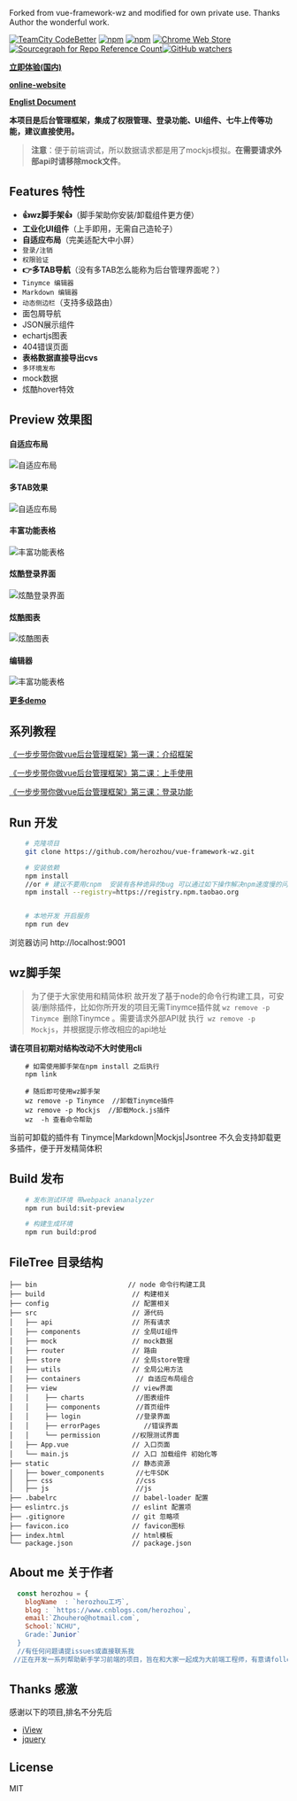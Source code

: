 Forked from vue-framework-wz and modified for own private use.
Thanks Author the wonderful work.


[![TeamCity CodeBetter](https://img.shields.io/teamcity/codebetter/bt428.svg)]() [![npm](https://img.shields.io/npm/dw/localeval.svg)]() [![npm](https://img.shields.io/npm/v/npm.svg)]() [![Chrome Web Store](https://img.shields.io/chrome-web-store/stars/nimelepbpejjlbmoobocpfnjhihnpked.svg)]()[![Sourcegraph for Repo Reference Count](https://img.shields.io/sourcegraph/rrc//github.com/gorilla/mux.svg)]()[![GitHub watchers](https://img.shields.io/github/watchers/badges/shields.svg?style=social&label=Watch)]()

**[立即体验(国内)](http://herozhou.coding.me/vue-framework-wz/#/dashboard)**

**[online-website](https://herozhou.github.io/vue-framework-wz/)**

**[Englist Document](https://github.com/herozhou/vue-framework-wz/wiki/English-Document)**

**本项目是后台管理框架，集成了权限管理、登录功能、UI组件、七牛上传等功能，建议直接使用。**
> **注意**：便于前端调试，所以数据请求都是用了mockjs模拟。**在需要请求外部api时请移除mock文件**。

## Features 特性
- **👍wz脚手架👍**（脚手架助你安装/卸载组件更方便）
- **工业化UI组件**（上手即用，无需自己造轮子）
- **自适应布局**（完美适配大中小屏）
- `登录/注销`
- `权限验证`
- **👉多TAB导航**（没有多TAB怎么能称为后台管理界面呢？）
- `Tinymce 编辑器`
- `Markdown 编辑器`
- `动态侧边栏`（支持多级路由）
- 面包屑导航
- JSON展示组件
- echartjs图表
- 404错误页面
- **表格数据直接导出cvs**
- `多环境发布`
- mock数据
- 炫酷hover特效


## Preview 效果图

#### 自适应布局

![自适应布局](https://github.com/herozhou/JAVA-HTML-/blob/master/src/gifs/index.gif)

#### 多TAB效果

![自适应布局](https://github.com/herozhou/JAVA-HTML-/blob/master/src/gifs/tab.gif)

#### 丰富功能表格

![丰富功能表格](https://github.com/herozhou/JAVA-HTML-/blob/master/src/gifs/table.gif)

#### 炫酷登录界面

![炫酷登录界面](https://github.com/herozhou/JAVA-HTML-/blob/master/src/gifs/login.gif)

#### 炫酷图表

![炫酷图表](https://github.com/herozhou/JAVA-HTML-/blob/master/src/gifs/echart.gif)


#### 编辑器

![丰富功能表格](https://github.com/herozhou/JAVA-HTML-/blob/master/src/gifs/editor.gif)



**[更多demo](http://herozhou.coding.me/vue-framework-wz/#/dashboard)**


## 系列教程

[《一步步带你做vue后台管理框架》第一课：介绍框架](http://www.cnblogs.com/herozhou/p/7434931.html)

[《一步步带你做vue后台管理框架》第二课：上手使用](http://www.cnblogs.com/herozhou/p/7441702.html)

[《一步步带你做vue后台管理框架》第三课：登录功能](http://www.cnblogs.com/herozhou/p/7469667.html)

## Run 开发 
```bash
    # 克隆项目
    git clone https://github.com/herozhou/vue-framework-wz.git

    # 安装依赖
    npm install
    //or # 建议不要用cnpm  安装有各种诡异的bug 可以通过如下操作解决npm速度慢的问题
    npm install --registry=https://registry.npm.taobao.org


    # 本地开发 开启服务
    npm run dev


```
浏览器访问 http://localhost:9001

## wz脚手架

> 为了便于大家使用和精简体积 故开发了基于node的命令行构建工具，可安装/删除插件，比如你所开发的项目无需Tinymce插件就
```wz remove -p Tinymce ```删除Tinymce 。需要请求外部API就 执行``` wz remove -p Mockjs```，并根据提示修改相应的api地址

**请在项目初期对结构改动不大时使用cli**

```
    # 如需使用脚手架在npm install 之后执行
    npm link
   
    # 随后即可使用wz脚手架
    wz remove -p Tinymce  //卸载Tinymce插件
    wz remove -p Mockjs  //卸载Mock.js插件
    wz  -h 查看命令帮助
```
当前可卸载的插件有 Tinymce|Markdown|Mockjs|Jsontree
不久会支持卸载更多插件，便于开发精简体积

## Build 发布
```bash
    # 发布测试环境 带webpack ananalyzer
    npm run build:sit-preview

    # 构建生成环境
    npm run build:prod
```



## FileTree 目录结构
```shell
├── bin                       // node 命令行构建工具 
├── build                      // 构建相关  
├── config                     // 配置相关
├── src                        // 源代码
│   ├── api                    // 所有请求
│   ├── components             // 全局UI组件
│   ├── mock                   // mock数据
│   ├── router                 // 路由
│   ├── store                  // 全局store管理
│   ├── utils                  // 全局公用方法
│   ├── containers              // 自适应布局组合
│   ├── view                   // view界面
│   │    ├── charts             //图表组件
│   │    ├── components         //首页组件
│   │    ├── login              //登录界面
│   │    ├── errorPages           //错误界面
│   │    └── permission        //权限测试界面
│   ├── App.vue                // 入口页面
│   └── main.js                // 入口 加载组件 初始化等
├── static                     // 静态资源
│   ├── bower_components        //七牛SDK
│   ├── css                     //css
│   ├── js                      //js
├── .babelrc                   // babel-loader 配置
├── eslintrc.js                // eslint 配置项
├── .gitignore                 // git 忽略项
├── favicon.ico                // favicon图标
├── index.html                 // html模板
└── package.json               // package.json

```


## About me 关于作者

```javascript
  const herozhou = {
    blogName  : `herozhou工巧`,
    blog : `https://www.cnblogs.com/herozhou`,
    email:`Zhouhero@hotmail.com`,
    School:`NCHU",
    Grade:`Junior`
  }
  //有任何问题请提issues或直接联系我
 //正在开发一系列帮助新手学习前端的项目，旨在和大家一起成为大前端工程师，有意请follow 我，一起加油💪
```


## Thanks 感激
感谢以下的项目,排名不分先后

* [iView](http://mouapp.com/) 
* [jquery](http://jquery.com)

## License

MIT
